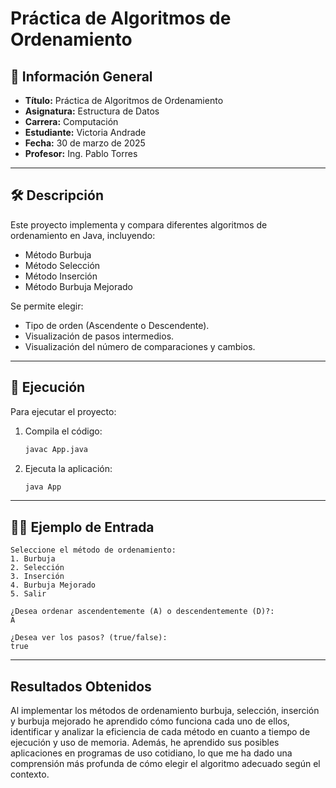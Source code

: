
# Práctica de Algoritmos de Ordenamiento

## 📌 Información General

- **Título:** Práctica de Algoritmos de Ordenamiento
- **Asignatura:** Estructura de Datos
- **Carrera:** Computación
- **Estudiante:** Victoria Andrade
- **Fecha:** 30 de marzo de 2025
- **Profesor:** Ing. Pablo Torres

---

## 🛠️ Descripción

Este proyecto implementa y compara diferentes algoritmos de ordenamiento en Java, incluyendo:
- Método Burbuja
- Método Selección
- Método Inserción
- Método Burbuja Mejorado

Se permite elegir:
- Tipo de orden (Ascendente o Descendente).
- Visualización de pasos intermedios.
- Visualización del número de comparaciones y cambios.

---

## 🚀 Ejecución

Para ejecutar el proyecto:

1. Compila el código:
    ```bash
    javac App.java
    ```
2. Ejecuta la aplicación:
    ```bash
    java App
    ```

---

## 🧑‍💻 Ejemplo de Entrada

```plaintext
Seleccione el método de ordenamiento:
1. Burbuja
2. Selección
3. Inserción
4. Burbuja Mejorado
5. Salir

¿Desea ordenar ascendentemente (A) o descendentemente (D)?:
A

¿Desea ver los pasos? (true/false):
true 

```
---

## Resultados Obtenidos
Al implementar los métodos de ordenamiento burbuja, selección, inserción y burbuja mejorado he aprendido cómo funciona cada uno de ellos, identificar y analizar la eficiencia de cada método en cuanto a tiempo de ejecución y uso de memoria. Además, he aprendido sus posibles aplicaciones en programas de uso cotidiano, lo que me ha dado una comprensión más profunda de cómo elegir el algoritmo adecuado según el contexto.

